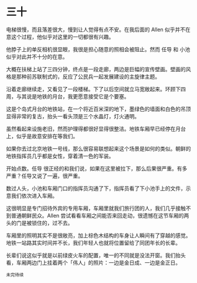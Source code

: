 # 三十

电梯很慢，而且落差很大，慢到让人觉得有点不安。在我后面的 Allen 似乎并不在意这个过程，他似乎对这里的一切都很有兴趣。

他脖子上的单反相机很显眼，我很是担心随意的照相会被阻止。然而 任导 和 小池 似乎对此并不十分的在意。

大概在扶梯上站了三四分钟，终点是一段走廊，两边是巨幅的宣传壁画。壁画的风格是那种前苏联制式的，反应了公民兵一起发展建设的主旋律主题。

沿着走廊继续走，又看见了一段楼梯。下了以后空间就立马宽敞起来。环顾下四周，与其说是地铁的月台，我更愿意接受它是个要塞。

这是个岛式月台的地铁站，在一个将近百米深的地下，墨绿色的墙面和白色的吊顶显得非常的复古，抬头一看头顶是三个水晶灯，灯火通明。

虽然看起来设施老旧，然而护理得都很好显得很整洁。地铁车厢早已经停在月台上，似乎是故意安排在等我们。

如果你去过北京地铁一号线，那么很容易联想起来这个场景是如何的类似。朝鲜的地铁指挥员几乎都是女性，穿着清一色的军装。

开始点数。任导 很正经的和我们说，如果在这里被拉下，那么后果很严重。有多严重？任导又说了一遍，很严重。

数过人头，小池和车厢门口的指挥员沟通了下，指挥员看了下小池手上的文件，示意我们依次进入车厢。

这很明显是专门招待外宾的专用车厢，车厢里就我们旅行团的人，我们几乎接触不到普通朝鲜民众。Allen 尝试看看车厢之间能否来回走动，很遗憾在这节车厢的两头的门是被锁住的，过不去。

车厢里的照明其实不是很敞亮，加上棕色木结构的车身让人瞬间有了穿越的感觉。地铁一站路其实时间并不长，我们年轻人也就将位置留给了同团年长的长辈。

长辈们说这似乎就是以前绿皮火车的配置，唯一的不同就是没法开窗。我们抬头看，车厢两边门上挂着两个「伟人」的照片：一边是金日成、一边是金正日。

`未完待续`

